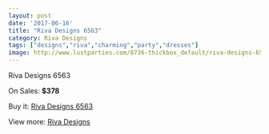 ```yaml
---
layout: post
date: '2017-06-16'
title: "Riva Designs 6563"
category: Riva Designs
tags: ["designs","riva","charming","party","dresses"]
image: http://www.lustparties.com/8736-thickbox_default/riva-designs-6563.jpg
---
```

Riva Designs 6563

On Sales: **$378**
<a href="https://www.lustparties.com/en/riva-designs/2996-riva-designs-6563.html"><amp-img layout="responsive" width="600" height="600" src="//www.lustparties.com/8736-thickbox_default/riva-designs-6563.jpg" alt="Riva Designs 6563 0" /></a>
<a href="https://www.lustparties.com/en/riva-designs/2996-riva-designs-6563.html"><amp-img layout="responsive" width="600" height="600" src="//www.lustparties.com/8737-thickbox_default/riva-designs-6563.jpg" alt="Riva Designs 6563 1" /></a>

Buy it: [Riva Designs 6563](https://www.lustparties.com/en/riva-designs/2996-riva-designs-6563.html "Riva Designs 6563")

View more: [Riva Designs](https://www.lustparties.com/en/6-riva-designs "Riva Designs")